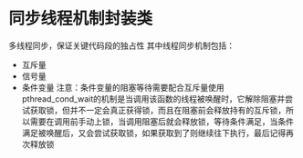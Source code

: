 同步线程机制封装类
=================
多线程同步，保证关键代码段的独占性
其中线程同步机制包括：
* 互斥量
* 信号量
* 条件变量
    注意：条件变量的阻塞等待需要配合互斥量使用
    pthread_cond_wait的机制是当调用该函数的线程被唤醒时，它解除阻塞并尝试获取锁，但并不一定会真正获得锁，而且在阻塞前会释放持有的互斥锁，所以需要在调用前手动上锁，当调用阻塞后就会释放锁，等待条件满足，当条件满足被唤醒后，又会尝试获取锁，如果获取到了则继续往下执行，最后记得再次释放锁

